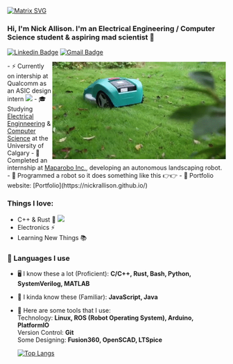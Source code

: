 [![Matrix SVG](https://raw.githubusercontent.com/rodrigograca31/rodrigograca31/master/matrix.svg)](https://www.youtube.com/watch?v=SDkAGkd4NLc) 

<!-- <h3> Hi, I'm Nick Allison 👋</h3> -->
### Hi, I'm Nick Allison. I'm an Electrical Engineering / Computer Science student & aspiring mad scientist 👋
[![Linkedin Badge](https://img.shields.io/badge/-nickrallison-blue?style=flat-square&logo=Linkedin&logoColor=white&link=https://www.linkedin.com/in/nick-allison-46308a214/)](https://www.linkedin.com/in/nick-allison-46308a214/)
[![Gmail Badge](https://img.shields.io/badge/-nickrallison1@gmail.com-c14438?style=flat-square&logo=Gmail&logoColor=white&link=mailto:nickrallison1@gmail.com)](mailto:nickrallison1@gmail.com) 

<img align="right" alt="GIF" src="https://github.com/nickrallison/nickrallison/blob/main/lawnmower.gif" />
- ⚡ Currently on intership at Qualcomm as an ASIC design intern <img src="https://i.imgur.com/snfEAfP.gif" width="15"> 
- 🎓 Studying <a href="https://schulich.ucalgary.ca/electrical-software/">Electrical Enginneering</a> & <a href="https://science.ucalgary.ca/computer-science">Computer Science</a> at the University of Calgary
- 🔧 Completed an internship at <a href="https://www.maparobo.com">Maparobo Inc.</a>, developing an autonomous landscaping robot.
- 🤖 Programmed a robot so it does something like this 👉👉
- 🎯 Portfolio website: [Portfolio](https://nickrallison.github.io/)


### Things I love:

- C++ & Rust 🦀 <img src="https://media.giphy.com/media/WUlplcMpOCEmTGBtBW/giphy.gif" width="30"> 
- Electronics ⚡
- Learning New Things 📚


### 💬 Languages I use

 - 🖥 I know these a lot (Proficient):
    **C/C++, Rust, Bash, Python, SystemVerilog, MATLAB**
 - 💭 I kinda know these (Familiar):
    **JavaScript, Java**
 - 🔨 Here are some tools that I use:
    <br>
    Technology: **Linux, ROS (Robot Operating System), Arduino, PlatformIO**
    <br>
    Version Control: **Git**
    <br>
    Some Designing: **Fusion360, OpenSCAD, LTSpice**
    <br>
    
    [![Top Langs](https://github-readme-stats.vercel.app/api/top-langs/?username=nickrallison&layout=compact&langs_count=10)](https://github.com/anuraghazra/github-readme-stats)
 

